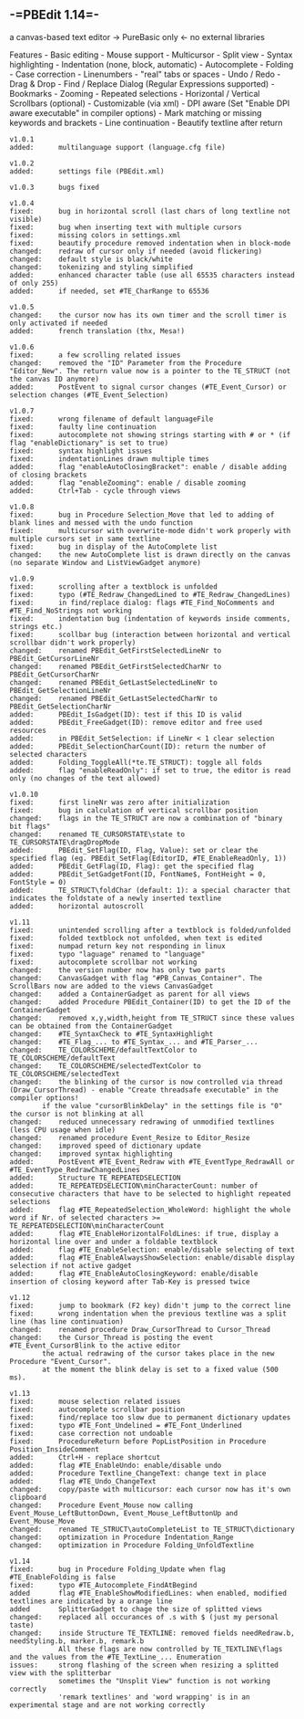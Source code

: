 -=PBEdit 1.14=-
---------------------------------------------------------------------
a canvas-based text editor -> PureBasic only <- no external libraries

Features
    - Basic editing
    - Mouse support
    - Multicursor
    - Split view
    - Syntax highlighting
    - Indentation (none, block, automatic)
    - Autocomplete
    - Folding
    - Case correction
    - Linenumbers
    - "real" tabs or spaces
    - Undo / Redo
    - Drag & Drop
    - Find / Replace Dialog (Regular Expressions supported)
    - Bookmarks
    - Zooming
    - Repeated selections
    - Horizontal / Vertical Scrollbars (optional)
    - Customizable (via xml)
    - DPI aware (Set "Enable DPI aware executable" in compiler options)
    - Mark matching or missing keywords and brackets
    - Line continuation
    - Beautify textline after return

	v1.0.1
	added:		multilanguage support (language.cfg file)

	v1.0.2
	added:		settings file (PBEdit.xml)

	v1.0.3 		bugs fixed

	v1.0.4
	fixed:		bug in horizontal scroll (last chars of long textline not visible)
	fixed:		bug when inserting text with multiple cursors
	fixed:		missing colors in settings.xml
	fixed:		beautify procedure removed indentation when in block-mode
	changed:	redraw of cursor only if needed (avoid flickering)
	changed:	default style is black/white
	changed:	tokenizing and styling simplified
	added:		enhanced character table (use all 65535 characters instead of only 255)
	added:		if needed, set #TE_CharRange to 65536

	v1.0.5
	changed:	the cursor now has its own timer and the scroll timer is only activated if needed
	added:		french translation (thx, Mesa!)

	v1.0.6
	fixed:		a few scrolling related issues
	changed:	removed the "ID" Parameter from the Procedure "Editor_New". The return value now is a pointer to the TE_STRUCT (not the canvas ID anymore)
	added:		PostEvent to signal cursor changes (#TE_Event_Cursor) or selection changes (#TE_Event_Selection)				

	v1.0.7
	fixed:		wrong filename of default languageFile
	fixed:		faulty line continuation
	fixed:		autocomplete not showing strings starting with # or * (if flag "enableDictionary" is set to true)
	fixed:		syntax highlight issues
	fixed:		indentationLines drawn multiple times
	added:		flag "enableAutoClosingBracket": enable / disable adding of closing brackets
	added:		flag "enableZooming": enable / disable zooming
	added:		Ctrl+Tab - cycle through views

	v1.0.8
	fixed:		bug in Procedure Selection_Move that led to adding of blank lines and messed with the undo function
	fixed:		multicursor with overwrite-mode didn't work properly with multiple cursors set in same textline
	fixed:		bug in display of the AutoComplete list
	changed:	the new AutoComplete list is drawn directly on the canvas (no separate Window and ListViewGadget anymore)

	v1.0.9
	fixed:		scrolling after a textblock is unfolded
	fixed:		typo (#TE_Redraw_ChangedLined to #TE_Redraw_ChangedLines)
	fixed:		in find/replace dialog: flags #TE_Find_NoComments and #TE_Find_NoStrings not working
	fixed:		indentation bug (indentation of keywords inside comments, strings etc.)
	fixed:		scollbar bug (interaction between horizontal and vertical scrollbar didn't work properly)
	changed:	renamed PBEdit_GetFirstSelectedLineNr to PBEdit_GetCursorLineNr
	changed:	renamed PBEdit_GetFirstSelectedCharNr to PBEdit_GetCursorCharNr
	changed:	renamed PBEdit_GetLastSelectedLineNr to PBEdit_GetSelectionLineNr
	changed:	renamed PBEdit_GetLastSelectedCharNr to PBEdit_GetSelectionCharNr
	added:		PBEdit_IsGadget(ID): test if this ID is valid
	added:		PBEdit_FreeGadget(ID): remove editor and free used resources
	added:		in PBEdit_SetSelection: if LineNr < 1 clear selection
	added:		PBEdit_SelectionCharCount(ID): return the number of selected characters
	added:		Folding_ToggleAll(*te.TE_STRUCT): toggle all folds
	added:		flag "enableReadOnly": if set to true, the editor is read only (no changes of the text allowed)

	v1.0.10
	fixed:		first lineNr was zero after initialization
	fixed:		bug in calculation of vertical scrollbar position
	changed:	flags in the TE_STRUCT are now a combination of "binary bit flags"
	changed:	renamed TE_CURSORSTATE\state to TE_CURSORSTATE\dragDropMode
	added:		PBEdit_SetFlag(ID, Flag, Value): set or clear the specified flag (eg. PBEdit_SetFlag(EditorID, #TE_EnableReadOnly, 1))
	added:		PBEdit_GetFlag(ID, Flag): get the specified flag
	added:		PBEdit_SetGadgetFont(ID, FontName$, FontHeight = 0, FontStyle = 0)
	added:		TE_STRUCT\foldChar (default: 1): a special character that indicates the foldstate of a newly inserted textline
	added:		horizontal autoscroll

	v1.11
	fixed:		unintended scrolling after a textblock is folded/unfolded
	fixed:		folded textblock not unfolded, when text is edited
	fixed:		numpad return key not responding in linux
	fixed:		typo "laguage" renamed to "language"
	fixed:		autocomplete scrollbar not working
	changed:	the version number now has only two parts
	changed:	CanvasGadget with flag "#PB_Canvas_Container". The ScrollBars now are added to the views CanvasGadget
	changed:	added a ContainerGadget as parent for all views
	changed:	added Procedure PBEdit_Container(ID) to get the ID of the ContainerGadget
	changed:	removed x,y,width,height from TE_STRUCT since these values can be obtained from the ContainerGadget
	changed:	#TE_SyntaxCheck to #TE_SyntaxHighlight
	changed:	#TE_Flag_... to #TE_Syntax_... and #TE_Parser_...
	changed:	TE_COLORSCHEME/defaultTextColor to TE_COLORSCHEME/defaultText
	changed:	TE_COLORSCHEME/selectedTextColor to TE_COLORSCHEME/selectedText
	changed:	the blinking of the cursor is now controlled via thread (Draw_CursorThread) - enable "Create threadsafe executable" in the compiler options!
			if the value "cursorBlinkDelay" in the settings file is "0" the cursor is not blinking at all
	changed:	reduced unnecessary redrawing of unmodified textlines (less CPU usage when idle)
	changed:	renamed procedure Event_Resize to Editor_Resize
	changed:	improved speed of dictionary update
	changed:	improved syntax highlighting
	added:		PostEvent #TE_Event_Redraw with #TE_EventType_RedrawAll or #TE_EventType_RedrawChangedLines
	added:		Structure TE_REPEATEDSELECTION
	added:		TE_REPEATEDSELECTION\minCharacterCount: number of consecutive characters that have to be selected to highlight repeated selections
	added:		flag #TE_RepeatedSelection_WholeWord: highlight the whole word if Nr. of selected characters >= TE_REPEATEDSELECTION\minCharacterCount
	added:		flag #TE_EnableHorizontalFoldLines: if true, display a horizontal line over and under a foldable textblock
	added:		flag #TE_EnableSelection: enable/disable selecting of text
	added:		flag #TE_EnableAlwaysShowSelection: enable/disable display selection if not active gadget
	added:		flag #TE_EnableAutoClosingKeyword: enable/disable insertion of closing keyword after Tab-Key is pressed twice

	v1.12
	fixed:		jump to bookmark (F2 key) didn't jump to the correct line
	fixed:		wrong indentation when the previous textline was a split line (has line continuation)
	changed:	renamed procedure Draw_CursorThread to Cursor_Thread
	changed:	the Cursor_Thread is posting the event #TE_Event_CursorBlink to the active editor
			the actual redrawing of the cursor takes place in the new Procedure "Event_Cursor".
			at the moment the blink delay is set to a fixed value (500 ms).

	v1.13
	fixed:		mouse selection related issues
	fixed:		autocomplete scrollbar position
	fixed:		find/replace too slow due to permanent dictionary updates
	fixed:		typo #TE_Font_Undelined = #TE_Font_Underlined
	fixed:		case correction not undoable
	fixed:		ProcedureReturn before PopListPosition in Procedure Position_InsideComment
	added:		Ctrl+H - replace shortcut
	added:		flag #TE_EnableUndo: enable/disable undo
	added:		Procedure Textline_ChangeText: change text in place
	added:		flag #TE_Undo_ChangeText
	changed:	copy/paste with multicursor: each cursor now has it's own clipboard
	changed:	Procedure Event_Mouse now calling Event_Mouse_LeftButtonDown, Event_Mouse_LeftButtonUp and Event_Mouse_Move
	changed:	renamed TE_STRUCT\autoCompleteList to TE_STRUCT\dictionary
	changed:	optimization in Procedure Indentation_Range
	changed:	optimization in Procedure Folding_UnfoldTextline

	v1.14
	fixed:		bug in Procedure Folding_Update when flag #TE_EnableFolding is false
	fixed:		typo #TE_Autocomplete_FindAtBegind
	added		flag #TE_EnableShowModifiedLines: when enabled, modified textlines are indicated by a orange line
	added		SplitterGadget to chage the size of splitted views
	changed:	replaced all occurances of .s with $ (just my personal taste)
	changed:	inside Structure TE_TEXTLINE: removed fields needRedraw.b, needStyling.b, marker.b, remark.b
				All these flags are now controlled by TE_TEXTLINE\flags and the values from the #TE_TextLine_... Enumeration
	issues:		strong flashing of the screen when resizing a splitted view with the splitterbar
				sometimes the "Unsplit View" function is not working correctly
				'remark textlines' and 'word wrapping' is in an experimental stage and are not working correctly
